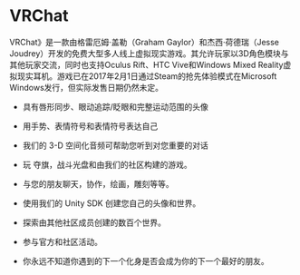 # 

# VRChat

VRChat》是一款由格雷厄姆·盖勒（Graham Gaylor）和杰西·荷德瑞（Jesse Joudrey）开发的免费大型多人线上虚拟现实游戏。其允许玩家以3D角色模块与其他玩家交流，同时也支持Oculus Rift、HTC Vive和Windows Mixed Reality虚拟现实耳机。游戏已在2017年2月1日通过Steam的抢先体验模式在Microsoft Windows发行，但实际发售日期仍然未定。

- 具有唇形同步、眼动追踪/眨眼和完整运动范围的头像

- 用手势、表情符号和表情符号表达自己

- 我们的 3-D 空间化音频可帮助您听到对您重要的对话

- 玩 夺旗，战斗光盘和由我们的社区构建的游戏。

- 与您的朋友聊天，协作，绘画，雕刻等等。

- 使用我们的 Unity SDK 创建您自己的头像和世界。

- 探索由其他社区成员创建的数百个世界。

- 参与官方和社区活动。

- 你永远不知道你遇到的下一个化身是否会成为你的下一个最好的朋友。

